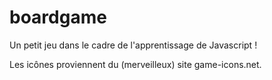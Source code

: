 # boardgame
Un petit jeu dans le cadre de l'apprentissage de Javascript !

Les icônes proviennent du (merveilleux) site game-icons.net.
